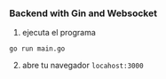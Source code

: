 ### Backend with Gin and Websocket

1. ejecuta el programa

```
go run main.go
```

2. abre tu navegador `locahost:3000`

